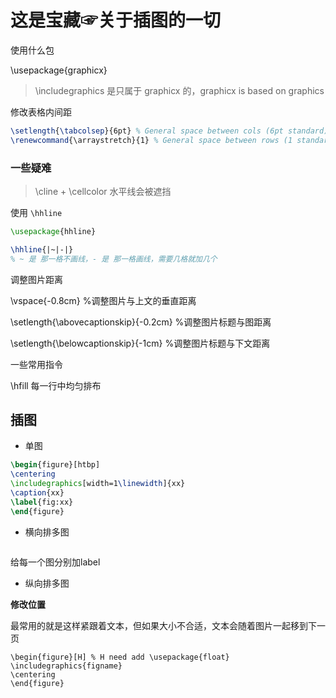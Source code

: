 # 这是宝藏☞关于插图的一切



使用什么包

\usepackage{graphicx}

> \includegraphics 是只属于 graphicx 的，graphicx is based on graphics





修改表格内间距

```tex
\setlength{\tabcolsep}{6pt} % General space between cols (6pt standard)
\renewcommand{\arraystretch}{1} % General space between rows (1 standard)
```





### 一些疑难



> \cline + \cellcolor  水平线会被遮挡

使用 `\hhline`

```tex
\usepackage{hhline}

\hhline{|~|-|}
% ~ 是 那一格不画线，- 是 那一格画线，需要几格就加几个
```



调整图片距离

\vspace{-0.8cm}  %调整图片与上文的垂直距离



\setlength{\abovecaptionskip}{-0.2cm}  %调整图片标题与图距离

\setlength{\belowcaptionskip}{-1cm}  %调整图片标题与下文距离



一些常用指令



\hfill 每一行中均匀排布



## 插图

- 单图

```tex
\begin{figure}[htbp]
\centering
\includegraphics[width=1\linewidth]{xx}
\caption{xx}
\label{fig:xx}
\end{figure}
```

- 横向排多图

```
```



给每一个图分别加label



- 纵向排多图







**修改位置**

最常用的就是这样紧跟着文本，但如果大小不合适，文本会随着图片一起移到下一页

```
\begin{figure}[H] % H need add \usepackage{float}
\includegraphics{figname}
\centering
\end{figure}
```





